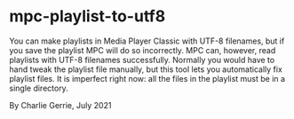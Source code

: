 # mpc-playlist-to-utf8

You can make playlists in Media Player Classic with UTF-8 filenames, but if you save the playlist MPC will do so incorrectly. MPC can, however, read playlists with UTF-8 filenames successfully. Normally you would have to hand tweak the playlist file manually, but this tool lets you automatically fix playlist files. It is imperfect right now: all the files in the playlist must be in a single directory.

By Charlie Gerrie, July 2021
